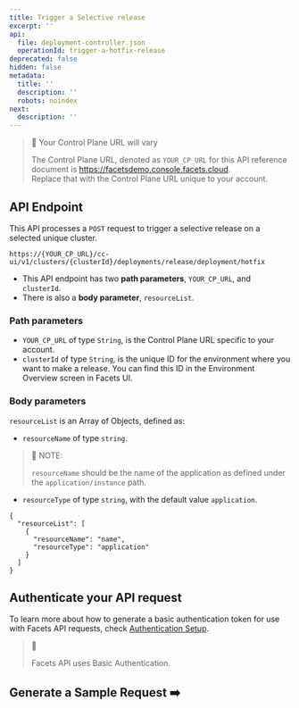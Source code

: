 ```yaml
---
title: Trigger a Selective release
excerpt: ''
api:
  file: deployment-controller.json
  operationId: trigger-a-hotfix-release
deprecated: false
hidden: false
metadata:
  title: ''
  description: ''
  robots: noindex
next:
  description: ''
---
```

> 🚧 Your Control Plane URL will vary
> 
> The Control Plane URL, denoted as <code>YOUR_CP_URL</code> for this API reference document is <https://facetsdemo.console.facets.cloud>.  
> Replace that with the Control Plane URL unique to your account.

## API Endpoint

This API processes a <code>POST</code> request to trigger a selective release on a selected unique cluster.

```text Hover on the Text and Click the Notepad icon to Copy
https://{YOUR_CP_URL}/cc-ui/v1/clusters/{clusterId}/deployments/release/deployment/hotfix
```



- This API endpoint has two **path parameters**, <code>YOUR_CP_URL</code>, and <code>clusterId</code>.
- There is also a **body parameter**, <code>resourceList</code>.

### **Path parameters**

- <code>YOUR_CP_URL</code> of type <code>String</code>, is the Control Plane URL specific to your account.
- <code>clusterId</code> of type <code>String</code>, is the unique ID for the environment where you want to make a release. You can find this ID in the Environment Overview screen in Facets UI.

### **Body parameters**

<code>resourceList</code> is an Array of Objects, defined as:

- <code>resourceName</code> of type <code>string</code>. 

> 📘 NOTE:
> 
> <code>resourceName</code> should be the name of the application as defined under the <code>application/instance</code> path.

- <code>resourceType</code> of type <code>string</code>,  with the default value <code>application</code>. 

```text Example of resourceList
{
  "resourceList": [
    {
      "resourceName": "name",
      "resourceType": "application"
    }
  ]
}
```



## **Authenticate your API request**

To learn more about how to generate a basic authentication token for use with Facets API requests, check [Authentication Setup](ref:authentication-setup).

> 📘 
> 
> Facets API uses Basic Authentication.

## Generate a Sample Request ➡️